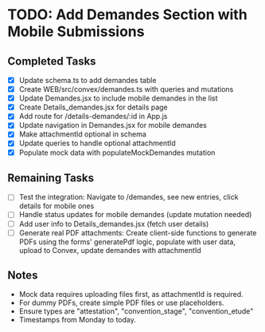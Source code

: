 # TODO: Add Demandes Section with Mobile Submissions

## Completed Tasks
- [x] Update schema.ts to add demandes table
- [x] Create WEB/src/convex/demandes.ts with queries and mutations
- [x] Update Demandes.jsx to include mobile demandes in the list
- [x] Create Details_demandes.jsx for details page
- [x] Add route for /details-demandes/:id in App.js
- [x] Update navigation in Demandes.jsx for mobile demandes
- [x] Make attachmentId optional in schema
- [x] Update queries to handle optional attachmentId
- [x] Populate mock data with populateMockDemandes mutation

## Remaining Tasks
- [ ] Test the integration: Navigate to /demandes, see new entries, click details for mobile ones
- [ ] Handle status updates for mobile demandes (update mutation needed)
- [ ] Add user info to Details_demandes.jsx (fetch user details)
- [ ] Generate real PDF attachments: Create client-side functions to generate PDFs using the forms' generatePdf logic, populate with user data, upload to Convex, update demandes with attachmentId

## Notes
- Mock data requires uploading files first, as attachmentId is required.
- For dummy PDFs, create simple PDF files or use placeholders.
- Ensure types are "attestation", "convention_stage", "convention_etude"
- Timestamps from Monday to today.
